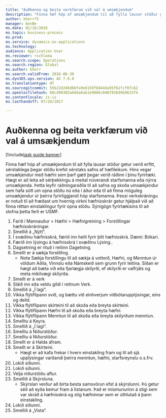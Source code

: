 ```yaml
--- 
title: "Auðkenna og beita verkfærum við val á umsækjendum"
description: "Finna hæf hóp af umsækjendum til að fylla lausar stöður getur verið erfitt, sérstaklega þegar stöðu krefst sérstaks safns af hæfileikum."
author: kherr75
manager: AnnBe
ms.date: 02/16/2016
ms.topic: business-process
ms.prod: 
ms.service: dynamics-ax-applications
ms.technology: 
audience: Application User
ms.reviewer: rschloma
ms.search.scope: Operations
ms.search.region: Global
ms.author: kherr
ms.search.validFrom: 2016-06-30
ms.dyn365.ops.version: AX 7.0.0
ms.translationtype: HT
ms.sourcegitcommit: 55b22d246d6bfa9e8159fb844da95f61fcf07c62
ms.openlocfilehash: b8cd90385a6dda6ab1e9086c040783b99b9623f4
ms.contentlocale: is-is
ms.lasthandoff: 07/28/2017

---
```

# <a name="identify-and-deploy-candidate-selection-tools"></a>Auðkenna og beita verkfærum við val á umsækjendum

[!include[task guide banner](../../includes/task-guide-banner.md)]

Finna hæf hóp af umsækjendum til að fylla lausar stöður getur verið erfitt, sérstaklega þegar stöðu krefst sérstaks safns af hæfileikum.  Hins vegar umsækjendur með hæfni sem þarf gæti þegar verið ráðinn í þínu fyrirtæki. Hægt er að leita að sérþekkingu á meðal núverandi starfsmanna eða nýrra umsækjenda. Þetta leyfir ráðningaraðila til að safna og skoða umsækjendur sem hafa sótt um opna stöðu nú eða í áður eða til að finna möguleg umsækjendur úr þeirra fyrirliggjandi hóp starfsmanna. Þessi verkskráningu er notuð til að fræðast um hvernig virkni hæfnisskrár getur hjálpað við að finna réttan einstaklingur fyrir opna stöðu. Sýnigögn fyrirtækisins til að stofna þetta ferli er USMF.

1. Farið í Mannauður > Hæfni > Hæfnigreining > Forstillingar hæfnisskráningar.
2. Smellið á „Nýtt“.
3. Í svæðinu hæfnisskrá, færið inn heiti fyrir þitt hæfnisskrá.  Dæmi: Bókari.
4. Færið inn lýsingu á hæfnisskrá í svæðinu Lýsing..
5. Dagsetning er rituð í reitinn Dagetning.
6. Smellt er á sækja forstilling.
    * Nota Sækja forstillingu til að sækja á vottorð, Hæfni, og Menntun úr völdum Aðila, Vinnslu eða Námskeið sem grunn fyrir leitina.   Síðan er hægt að bæta við eða fjarlægja skilyrði, ef skilyrði er valfrjáls og meta mikilvægi skilyrða.  
7. Smellt er á verk
8. Sláið inn eða veldu gildi í reitnum Verk.
9. Smellið á „Í lagi“.
10. Víkka flýtiflipann svið, og bættu við einhverjum viðbótarupplýsingar, eins og deild.
11. Víkka flýtiflipann skírteini til að skoða eða breyta skírteini.
12. Víkka flýtiflipann Hæfni til að skoða eða breyta hæfni.
13. Víkka flýtiflipann Menntun til að skoða eða breyta skilyrðum menntun.
14. Smelltu á Keyra.
15. Smellið á „Í lagi“.
16. Smelltu á Niðurstöður.
17. Smelltu á Niðurstöður.
18. Smellt er á Halda áfram.
19. Smellt er á Skírteini.
    * Hægt er að kafa frekar í hvern einstakling fram og til að sjá upplýsingar varðandi þeirra menntun, hæfni, starfsreynslu o.s.frv.  
20. Lokið síðunni.
21. Lokið síðunni.
22. Velja niðurstöðu aftur.
23. Smellið á Skýrsluna.
    * Skýrslan verður að birta besta samsvörun efst á skýrslunni.  Þú getur séð að eyða kemur fram á listanum.  Það er mismunurinn á stigi sem var skráð á hæfnisskrá og stig hæfninnar sem er úthlutað á þann einstakling.  
24. Lokið síðunni.
25. Smellið á „Vista“.


